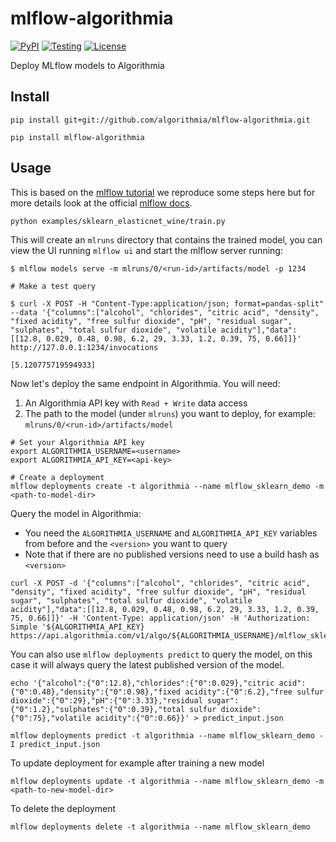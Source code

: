 # mlflow-algorithmia

[![PyPI](https://badge.fury.io/py/mlflow-algorithmia.svg)](https://pypi.org/project/mlflow-algorithmia/)
[![Testing](https://github.com/algorithmia/mlflow-algorithmia/workflows/test/badge.svg)](https://github.com/algorithmia/mlflow-algorithmia/actions)
[![License](http://img.shields.io/:license-Apache%202-blue.svg)](https://github.com/algorithmia/mlflow-algorithmia/blob/master/LICENSE.txt)

Deploy MLflow models to Algorithmia

## Install

```
pip install git+git://github.com/algorithmia/mlflow-algorithmia.git

pip install mlflow-algorithmia
```

## Usage

This is based on the [mlflow tutorial](https://www.mlflow.org/docs/latest/tutorials-and-examples/tutorial.html)
we reproduce some steps here but for more details look at the official [mlflow docs](https://www.mlflow.org/docs).

```
python examples/sklearn_elasticnet_wine/train.py
```

This will create an `mlruns` directory that contains the trained model, you can
view the UI running `mlflow ui` and start the mlflow server running:

```
$ mlflow models serve -m mlruns/0/<run-id>/artifacts/model -p 1234

# Make a test query

$ curl -X POST -H "Content-Type:application/json; format=pandas-split" --data '{"columns":["alcohol", "chlorides", "citric acid", "density", "fixed acidity", "free sulfur dioxide", "pH", "residual sugar", "sulphates", "total sulfur dioxide", "volatile acidity"],"data":[[12.8, 0.029, 0.48, 0.98, 6.2, 29, 3.33, 1.2, 0.39, 75, 0.66]]}' http://127.0.0.1:1234/invocations

[5.120775719594933]
```

Now let's deploy the same endpoint in Algorithmia. You will need:
1. An Algorithmia API key with `Read + Write` data access
2. The path to the model (under `mlruns`) you want to deploy, for example: `mlruns/0/<run-id>/artifacts/model`

```
# Set your Algorithmia API key
export ALGORITHMIA_USERNAME=<username>
export ALGORITHMIA_API_KEY=<api-key>

# Create a deployment
mlflow deployments create -t algorithmia --name mlflow_sklearn_demo -m <path-to-model-dir>
```

Query the model in Algorithmia:
- You need the `ALGORITHMIA_USERNAME` and `ALGORITHMIA_API_KEY` variables from before and the `<version>` you want to query
- Note that if there are no published versions need to use a build hash as `<version>`

```
curl -X POST -d '{"columns":["alcohol", "chlorides", "citric acid", "density", "fixed acidity", "free sulfur dioxide", "pH", "residual sugar", "sulphates", "total sulfur dioxide", "volatile acidity"],"data":[[12.8, 0.029, 0.48, 0.98, 6.2, 29, 3.33, 1.2, 0.39, 75, 0.66]]}' -H 'Content-Type: application/json' -H 'Authorization: Simple '${ALGORITHMIA_API_KEY} https://api.algorithmia.com/v1/algo/${ALGORITHMIA_USERNAME}/mlflow_sklearn_demo/<version>
```

You can also use `mlflow deployments predict` to query the model, on this case it will always query the latest published version of the model.

```
echo '{"alcohol":{"0":12.8},"chlorides":{"0":0.029},"citric acid":{"0":0.48},"density":{"0":0.98},"fixed acidity":{"0":6.2},"free sulfur dioxide":{"0":29},"pH":{"0":3.33},"residual sugar":{"0":1.2},"sulphates":{"0":0.39},"total sulfur dioxide":{"0":75},"volatile acidity":{"0":0.66}}' > predict_input.json

mlflow deployments predict -t algorithmia --name mlflow_sklearn_demo -I predict_input.json
```

To update deployment for example after training a new model

```
mlflow deployments update -t algorithmia --name mlflow_sklearn_demo -m <path-to-new-model-dir>
```

To delete the deployment

```
mlflow deployments delete -t algorithmia --name mlflow_sklearn_demo
```
